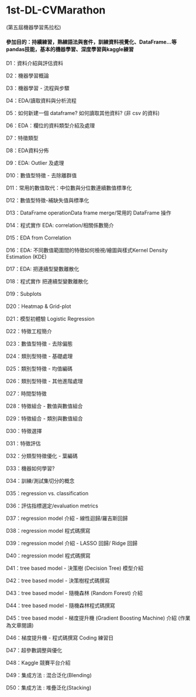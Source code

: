 # 1st-DL-CVMarathon

(第五屆機器學習馬拉松)

#### 參加目的：持續練習，熟練語法與套件，訓練資料視覺化、DataFrame...等pandas技能，基本的機器學習、深度學習與kaggle練習

D1：資料介紹與評估資料

D2：機器學習概論

D3：機器學習 - 流程與步驟

D4：EDA/讀取資料與分析流程

D5：如何新建一個 dataframe? 如何讀取其他資料? (非 csv 的資料)

D6：EDA：欄位的資料類型介紹及處理

D7：特徵類型

D8：EDA資料分佈

D9：EDA: Outlier 及處理

D10：數值型特徵 - 去除離群值

D11：常用的數值取代：中位數與分位數連續數值標準化

D12：數值型特徵-補缺失值與標準化

D13：DataFrame operationData frame merge/常用的 DataFrame 操作

D14：程式實作 EDA: correlation/相關係數簡介

D15：EDA from Correlation

D16：EDA: 不同數值範圍間的特徵如何檢視/繪圖與樣式Kernel Density Estimation (KDE)

D17：EDA: 把連續型變數離散化

D18：程式實作 把連續型變數離散化

D19：Subplots

D20：Heatmap & Grid-plot

D21：模型初體驗 Logistic Regression

D22：特徵工程簡介

D23：數值型特徵 - 去除偏態

D24：類別型特徵 - 基礎處理

D25：類別型特徵 - 均值編碼

D26：類別型特徵 - 其他進階處理

D27：時間型特徵

D28：特徵組合 - 數值與數值組合

D29：特徵組合 - 類別與數值組合

D30：特徵選擇

D31：特徵評估

D32：分類型特徵優化 - 葉編碼

D33：機器如何學習?

D34：訓練/測試集切分的概念

D35：regression vs. classification

D36：評估指標選定/evaluation metrics

D37：regression model 介紹 - 線性迴歸/羅吉斯回歸

D38：regression model 程式碼撰寫

D39：regression model 介紹 - LASSO 回歸/ Ridge 回歸

D40：regression model 程式碼撰寫

D41：tree based model - 決策樹 (Decision Tree) 模型介紹

D42：tree based model - 決策樹程式碼撰寫

D43：tree based model - 隨機森林 (Random Forest) 介紹

D44：tree based model - 隨機森林程式碼撰寫

D45：tree based model - 梯度提升機 (Gradient Boosting Machine) 介紹
(作業為文章閱讀)

D46：梯度提升機 - 程式碼撰寫 Coding 練習日

D47：超參數調整與優化

D48：Kaggle 競賽平台介紹

D49：集成方法 : 混合泛化(Blending)

D50：集成方法 : 堆疊泛化(Stacking)
